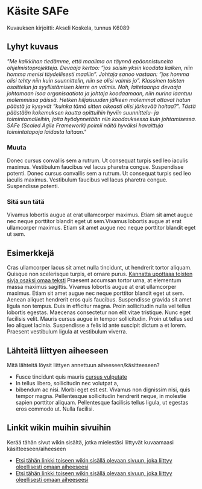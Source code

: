 # Käsite SAFe

Kuvauksen kirjoitti: Akseli Koskela, tunnus K6089

## Lyhyt kuvaus

*"Me kaikkihan tiedämme, että maailma on täynnä epäonnistuneita ohjelmistoprojekteja. Devaaja kertoo: ”jos saisin yksin koodata kaiken, niin homma menisi täydellisesti maaliin”. Johtaja sanoo vastaan: ”jos homma olisi tehty niin kuin suunnittelin, niin se olisi valmis jo”. Klassinen toisten osoittelun ja syyllistämisen kierre on valmis. Noh, laitetaanpa devaaja johtamaan isoa organisaatiota ja johtaja koodaamaan, niin nurina laantuu molemmissa päissä. Hetken hiljaisuuden jälkeen molemmat ottavat hatun päästä ja kysyvät ”kuinka tämä sitten oikeasti olisi järkevää hoitaa?”. Tästä päästään kokemuksen kautta opittuihin hyviin suunnittelu- ja toimintamalleihin, joita hyödynnetään niin koodauksessa kuin johtamisessa. SAFe (Scaled Agile Framework) poimii näitä hyväksi havaittuja toimintatapoja laidasta laitaan."*


### Muuta

Donec cursus convallis sem a rutrum. Ut consequat turpis sed leo iaculis maximus. Vestibulum faucibus vel lacus pharetra congue. Suspendisse potenti. Donec cursus convallis sem a rutrum. Ut consequat turpis sed leo iaculis maximus. Vestibulum faucibus vel lacus pharetra congue. Suspendisse potenti.


### Sitä sun tätä

Vivamus lobortis augue at erat ullamcorper maximus. Etiam sit amet augue nec neque porttitor blandit eget ut sem.Vivamus lobortis augue at erat ullamcorper maximus. Etiam sit amet augue nec neque porttitor blandit eget ut sem.

## Esimerkkejä

Cras ullamcorper lacus sit amet nulla tincidunt, ut hendrerit tortor aliquam. Quisque non scelerisque turpis, et ornare purus. [Kannatta upottaaa toisten sivja osaksi omaa teksti](home) Praesent accumsan tortor urna, at elementum massa maximus sagittis. Vivamus lobortis augue at erat ullamcorper maximus. Etiam sit amet augue nec neque porttitor blandit eget ut sem. Aenean aliquet hendrerit eros quis faucibus. Suspendisse gravida sit amet ligula non tempus. Duis in efficitur magna. Proin sollicitudin nulla vel tellus lobortis egestas. Maecenas consectetur non elit vitae tristique. Nunc eget facilisis velit. Mauris cursus augue in tempor sollicitudin. Proin ut tellus sed leo aliquet lacinia. Suspendisse a felis id ante suscipit dictum a et lorem. Praesent vestibulum ligula at vestibulum viverra.

## Lähteitä liittyen aiheeseen

Mitä lähteitä löysit liittyen annettuun aiheeseen/käsitteeseen?

* Fusce tincidunt quis mauris [cursus vulputate](https://fi.wiktionary.org/wiki/aikarauta)
* In tellus libero, sollicitudin nec volutpat a, 
* bibendum ac nisi. Morbi eget est est. Vivamus non dignissim nisi, quis tempor magna. Pellentesque sollicitudin hendrerit neque, in molestie sapien porttitor aliquam. Pellentesque facilisis tellus ligula, ut egestas eros commodo ut. Nulla facilisi.


## Linkit wikin muihin sivuihin

Kerää tähän sivut wikin sisältä, jotka mielestäsi liittyvät kuvaamaasi käsitteeseen/aiheeseen

* [Etsi tähän linkki toiseen wikin sisällä olevaan sivuun, joka liittyy oleellisesti omaan aiheeseesi]()
* [Etsi tähän linkki toiseen wikin sisällä olevaan sivuun, joka liittyy oleellisesti omaan aiheeseesi]() 
